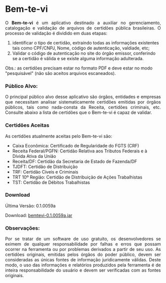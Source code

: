 # Bem-te-vi
<p align="justify">
O <b>Bem-te-vi</b> é um aplicativo destinado a auxiliar no gerenciamento, catalogação e validação de arquivos de certidões pública brasileiras. O processo de validação é dividido em duas etapas: 
</p>

1. identificar o tipo de certidão, extraindo todas as informações existentes tais como CPF/CNPJ, Nome, código de autenticação, valdiade, etc; 
2. Validar o código de autenticação no site do órgão emissor, conferindo se a certidão é válida e se existe alguma informação adulterada. 

Obs.: as certidões precisam estar no formato PDF e deve estar no modo "pesquisável" (não são aceitos arquivos escaneados).

### Público Alvo:

<p align="justify">
O principal público alvo desse aplicativo são órgãos, entidades e empresas que necessitam analisar sistematicamente certidões emitidas por órgãos públicos, tais como nada-consta da Receita, certidões criminais, etc. Consulte abaixo a lista de certidões que o Bem-te-vi é capaz de validar.
</p>

### Certidões Aceitas

As certidões atualmente aceitas pelo Bem-te-vi são:
* Caixa Econômica: Certificado de Regularidade do FGTS (CRF)
* Receita Federal/PGFN: Certidão Relativa aos Tributos Federais e à Dívida Ativa da União
* Receita/DF: Certidão da Secretaria de Estado de Fazenda/DF
* TJDFT: Certidão de Distribuição
* TRF: Certidão Cíveis e Criminais
* TRT 10º Região: Certidão de Distribuição de Ações Trabalhistas
* TST: Certidão de Débitos Trabalhistas

### Download

Última Versão: 0.1.0059a

Download: [bemtevi-0.1.0059a.jar](versoes/bemtevi-0.1.0059a.jar?raw=true)

### Observações:

<p align="justify">
Por se tratar de um software de uso gratuito, os desenvolvedores se eximem de qualquer responsabilidade por falhas e erros que possam ocorrer na ferramenta ou por problemas derivados a partir de seu uso. As certidões originais, emitidas pelos órgãos do poder público, devem ser consideradas as únicas fontes de informação juridicamente válidas. Deste modo, o uso das informações e relatórios produzidos pela ferramenta é de inteira responsabilidade do usuário e devem ser verificadas com as fontes originais.
</p>

